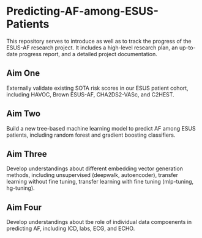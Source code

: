 # Predicting-AF-among-ESUS-Patients

This repository serves to introduce as well as to track the progress of the ESUS-AF research project. It includes a high-level research plan, an up-to-date progress report, and a detailed project documentation.

## Aim One

Externally validate existing SOTA risk scores in our ESUS patient cohort, including HAVOC, Brown ESUS-AF, CHA2DS2-VASc, and C2HEST.

## Aim Two

Build a new tree-based machine learning model to predict AF among ESUS patients, including random forest and gradient boosting classifiers.

## Aim Three

Develop understandings about different embedding vector generation methods, including unsupervised (deepwalk, autoencoder), transfer learning without fine tuning, transfer learning with fine tuning (mlp-tuning, hg-tuning).

## Aim Four

Develop understandings about tbe role of individual data compoenents in predicting AF, including ICD, labs, ECG, and ECHO.
